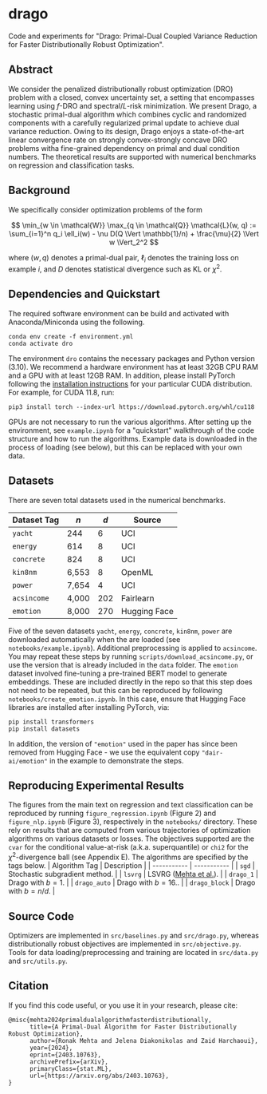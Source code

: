 # drago
Code and experiments for "Drago: Primal-Dual Coupled Variance Reduction for Faster Distributionally Robust Optimization".

## Abstract
We consider the penalized distributionally robust optimization (DRO) problem with a closed, convex uncertainty set, a setting that encompasses learning using $f$-DRO and spectral/$L$-risk minimization. We present Drago, a stochastic primal-dual algorithm which combines cyclic and randomized components with a carefully regularized primal update to achieve dual variance reduction. Owing to its design, Drago enjoys a state-of-the-art linear convergence rate on strongly convex-strongly concave DRO problems witha fine-grained dependency on primal and dual condition numbers. The theoretical results are supported with numerical benchmarks on regression and classification tasks.

## Background

We specifically consider optimization problems of the form

$$
    \min_{w \in \mathcal{W}} \max_{q \in \mathcal{Q}} \mathcal{L}(w, q) := \sum_{i=1}^n q_i \ell_i(w) - \nu D(Q \Vert \mathbb{1}/n) + \frac{\mu}{2} \Vert w \Vert_2^2
$$

where $(w, q)$ denotes a primal-dual pair, $\ell_i$ denotes the training loss on example $i$, and $D$ denotes statistical divergence such as KL or $\chi^2$.

## Dependencies and Quickstart

The required software environment can be build and activated with Anaconda/Miniconda using the following.
```
conda env create -f environment.yml
conda activate dro
```
The environment `dro` contains the necessary packages and Python version (3.10). We recommend a hardware environment has at least 32GB CPU RAM and a GPU with at least 12GB RAM. In addition, please install PyTorch following the [installation instructions](https://pytorch.org/get-started/locally/) for your particular CUDA distribution. For example, for CUDA 11.8, run:
```
pip3 install torch --index-url https://download.pytorch.org/whl/cu118
```
GPUs are not necessary to run the various algorithms. After setting up the environment, see `example.ipynb` for a "quickstart" walkthrough of the code structure and how to run the algorithms. Example data is downloaded in the process of loading (see below), but this can be replaced with your own data.

## Datasets

There are seven total datasets used in the numerical benchmarks.

| Dataset Tag | $n$ | $d$ | Source |
| ----------- | ----------- | ----------- | ----------- |
| `yacht`     | 244  | 6 | UCI |
| `energy`    | 614  | 8 | UCI |
| `concrete`  | 824  | 8 | UCI |
| `kin8nm`    | 6,553  | 8 | OpenML |
| `power`     | 7,654  | 4 | UCI |
| `acsincome` | 4,000  | 202 | Fairlearn |
| `emotion`   | 8,000  | 270 | Hugging Face |

Five of the seven datasets `yacht`, `energy`, `concrete`, `kin8nm`, `power` are downloaded automatically when the are loaded (see `notebooks/example.ipynb`). Additional preprocessing is applied to `acsincome`. You may repeat these steps by running `scripts/download_acsincome.py`, or use the version that is already included in the `data` folder. The `emotion` dataset involved fine-tuning a pre-trained BERT model to generate embeddings. These are included directly in the repo so that this step does not need to be repeated, but this can be reproduced by following `notebooks/create_emotion.ipynb`. In this case, ensure that Hugging Face libraries are installed after installing PyTorch, via:
```
pip install transformers
pip install datasets
```
In addition, the version of `"emotion"` used in the paper has since been removed from Hugging Face - we use the equivalent copy `"dair-ai/emotion"` in the example to demonstrate the steps.

## Reproducing Experimental Results

The figures from the main text on regression and text classification can be reproduced by running `figure_regression.ipynb` (Figure 2) and `figure_nlp.ipynb` (Figure 3), respectively in the `notebooks/` directory. These rely on results that are computed from various trajectories of optimization algorithms on various datasets or losses. 
The objectives supported are the `cvar` for the conditional value-at-risk (a.k.a. superquantile) or `chi2` for the $\chi^2$-divergence ball (see Appendix E).
The algorithms are specified by the tags below.
| Algorithm Tag      | Description |
| ----------- | ----------- |
| `sgd`         | Stochastic subgradient method.       |
| `lsvrg`       | LSVRG ([Mehta et al.](https://proceedings.mlr.press/v206/mehta23b.html)).     |
| `drago_1`     |  Drago with $b = 1$.    |
| `drago_auto`  |  Drago with $b = 16$..     |
| `drago_block` | Drago with $b = n/d$.     |


## Source Code

Optimizers are implemented in `src/baselines.py` and `src/drago.py`, whereas distributionally robust objectives are implemented in `src/objective.py`. Tools for data loading/preprocessing and training are located in `src/data.py` and `src/utils.py`. 

## Citation

If you find this code useful, or you use it in your research, please cite:
```
@misc{mehta2024primaldualalgorithmfasterdistributionally,
      title={A Primal-Dual Algorithm for Faster Distributionally Robust Optimization}, 
      author={Ronak Mehta and Jelena Diakonikolas and Zaid Harchaoui},
      year={2024},
      eprint={2403.10763},
      archivePrefix={arXiv},
      primaryClass={stat.ML},
      url={https://arxiv.org/abs/2403.10763}, 
}
```


